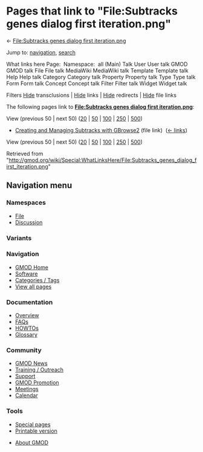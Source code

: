 <div id="mw-page-base" class="noprint">

</div>

<div id="mw-head-base" class="noprint">

</div>

<div id="content" class="mw-body" role="main">

<span id="top"></span>

<div id="mw-js-message" style="display:none;">

</div>



# <span dir="auto">Pages that link to "File:Subtracks genes dialog first iteration.png"</span>

<div id="bodyContent">

<div id="contentSub">

← [File:Subtracks genes dialog first
iteration.png](/wiki/File:Subtracks_genes_dialog_first_iteration.png "File:Subtracks genes dialog first iteration.png")

</div>

<div id="jump-to-nav" class="mw-jump">

Jump to: [navigation](#mw-navigation), [search](#p-search)

</div>

<div id="mw-content-text">

What links here Page:  Namespace:  all (Main) Talk User User talk GMOD
GMOD talk File File talk MediaWiki MediaWiki talk Template Template talk
Help Help talk Category Category talk Property Property talk Type Type
talk Form Form talk Concept Concept talk Filter Filter talk Widget
Widget talk

Filters
[Hide](/mediawiki/index.php?title=Special:WhatLinksHere/File:Subtracks_genes_dialog_first_iteration.png&hidetrans=1 "Special:WhatLinksHere/File:Subtracks genes dialog first iteration.png")
transclusions \|
[Hide](/mediawiki/index.php?title=Special:WhatLinksHere/File:Subtracks_genes_dialog_first_iteration.png&hidelinks=1 "Special:WhatLinksHere/File:Subtracks genes dialog first iteration.png")
links \|
[Hide](/mediawiki/index.php?title=Special:WhatLinksHere/File:Subtracks_genes_dialog_first_iteration.png&hideredirs=1 "Special:WhatLinksHere/File:Subtracks genes dialog first iteration.png")
redirects \|
[Hide](/mediawiki/index.php?title=Special:WhatLinksHere/File:Subtracks_genes_dialog_first_iteration.png&hideimages=1 "Special:WhatLinksHere/File:Subtracks genes dialog first iteration.png")
file links

The following pages link to **[File:Subtracks genes dialog first
iteration.png](/wiki/File:Subtracks_genes_dialog_first_iteration.png "File:Subtracks genes dialog first iteration.png")**:

View (previous 50 \| next 50)
([20](/mediawiki/index.php?title=Special:WhatLinksHere/File:Subtracks_genes_dialog_first_iteration.png&limit=20 "Special:WhatLinksHere/File:Subtracks genes dialog first iteration.png")
\|
[50](/mediawiki/index.php?title=Special:WhatLinksHere/File:Subtracks_genes_dialog_first_iteration.png&limit=50 "Special:WhatLinksHere/File:Subtracks genes dialog first iteration.png")
\|
[100](/mediawiki/index.php?title=Special:WhatLinksHere/File:Subtracks_genes_dialog_first_iteration.png&limit=100 "Special:WhatLinksHere/File:Subtracks genes dialog first iteration.png")
\|
[250](/mediawiki/index.php?title=Special:WhatLinksHere/File:Subtracks_genes_dialog_first_iteration.png&limit=250 "Special:WhatLinksHere/File:Subtracks genes dialog first iteration.png")
\|
[500](/mediawiki/index.php?title=Special:WhatLinksHere/File:Subtracks_genes_dialog_first_iteration.png&limit=500 "Special:WhatLinksHere/File:Subtracks genes dialog first iteration.png"))

- [Creating and Managing Subtracks with
  GBrowse2](/wiki/Creating_and_Managing_Subtracks_with_GBrowse2 "Creating and Managing Subtracks with GBrowse2")
  (file link) ‎ <span class="mw-whatlinkshere-tools">([←
  links](/mediawiki/index.php?title=Special:WhatLinksHere&target=Creating+and+Managing+Subtracks+with+GBrowse2 "Special:WhatLinksHere"))</span>

View (previous 50 \| next 50)
([20](/mediawiki/index.php?title=Special:WhatLinksHere/File:Subtracks_genes_dialog_first_iteration.png&limit=20 "Special:WhatLinksHere/File:Subtracks genes dialog first iteration.png")
\|
[50](/mediawiki/index.php?title=Special:WhatLinksHere/File:Subtracks_genes_dialog_first_iteration.png&limit=50 "Special:WhatLinksHere/File:Subtracks genes dialog first iteration.png")
\|
[100](/mediawiki/index.php?title=Special:WhatLinksHere/File:Subtracks_genes_dialog_first_iteration.png&limit=100 "Special:WhatLinksHere/File:Subtracks genes dialog first iteration.png")
\|
[250](/mediawiki/index.php?title=Special:WhatLinksHere/File:Subtracks_genes_dialog_first_iteration.png&limit=250 "Special:WhatLinksHere/File:Subtracks genes dialog first iteration.png")
\|
[500](/mediawiki/index.php?title=Special:WhatLinksHere/File:Subtracks_genes_dialog_first_iteration.png&limit=500 "Special:WhatLinksHere/File:Subtracks genes dialog first iteration.png"))

</div>

<div class="printfooter">

Retrieved from
"<http://gmod.org/wiki/Special:WhatLinksHere/File:Subtracks_genes_dialog_first_iteration.png>"

</div>

<div id="catlinks" class="catlinks catlinks-allhidden">

</div>

<div class="visualClear">

</div>

</div>

</div>

<div id="mw-navigation">

## Navigation menu

<div id="mw-head">



<div id="left-navigation">

<div id="p-namespaces" class="vectorTabs" role="navigation"
aria-labelledby="p-namespaces-label">

### Namespaces

- <span id="ca-nstab-image"><a href="/wiki/File:Subtracks_genes_dialog_first_iteration.png"
  accesskey="c" title="View the file page [c]">File</a></span>
- <span id="ca-talk"><a
  href="/mediawiki/index.php?title=File_talk:Subtracks_genes_dialog_first_iteration.png&amp;action=edit&amp;redlink=1"
  accesskey="t"
  title="Discussion about the content page [t]">Discussion</a></span>

</div>

<div id="p-variants" class="vectorMenu emptyPortlet" role="navigation"
aria-labelledby="p-variants-label">

### 

### Variants[](#)

<div class="menu">

</div>

</div>

</div>





</div>

</div>

</div>

<div id="mw-panel">

<div id="p-logo" role="banner">

<a href="/wiki/Main_Page"
style="background-image: url(http://gmod.org/images/GMOD-cogs.png);"
title="Visit the main page"></a>

</div>

<div id="p-Navigation" class="portal" role="navigation"
aria-labelledby="p-Navigation-label">

### Navigation

<div class="body">

- <span id="n-GMOD-Home">[GMOD Home](/wiki/Main_Page)</span>
- <span id="n-Software">[Software](/wiki/GMOD_Components)</span>
- <span id="n-Categories-.2F-Tags">[Categories /
  Tags](/wiki/Categories)</span>
- <span id="n-View-all-pages">[View all
  pages](/wiki/Special:AllPages)</span>

</div>

</div>

<div id="p-Documentation" class="portal" role="navigation"
aria-labelledby="p-Documentation-label">

### Documentation

<div class="body">

- <span id="n-Overview">[Overview](/wiki/Overview)</span>
- <span id="n-FAQs">[FAQs](/wiki/Category:FAQ)</span>
- <span id="n-HOWTOs">[HOWTOs](/wiki/Category:HOWTO)</span>
- <span id="n-Glossary">[Glossary](/wiki/Glossary)</span>

</div>

</div>

<div id="p-Community" class="portal" role="navigation"
aria-labelledby="p-Community-label">

### Community

<div class="body">

- <span id="n-GMOD-News">[GMOD News](/wiki/GMOD_News)</span>
- <span id="n-Training-.2F-Outreach">[Training /
  Outreach](/wiki/Training_and_Outreach)</span>
- <span id="n-Support">[Support](/wiki/Support)</span>
- <span id="n-GMOD-Promotion">[GMOD
  Promotion](/wiki/GMOD_Promotion)</span>
- <span id="n-Meetings">[Meetings](/wiki/Meetings)</span>
- <span id="n-Calendar">[Calendar](/wiki/Calendar)</span>

</div>

</div>

<div id="p-tb" class="portal" role="navigation"
aria-labelledby="p-tb-label">

### Tools

<div class="body">

- <span id="t-specialpages"><a href="/wiki/Special:SpecialPages" accesskey="q"
  title="A list of all special pages [q]">Special pages</a></span>
- <span id="t-print"><a
  href="/mediawiki/index.php?title=Special:WhatLinksHere/File:Subtracks_genes_dialog_first_iteration.png&amp;printable=yes"
  rel="alternate" accesskey="p"
  title="Printable version of this page [p]">Printable version</a></span>

</div>

</div>

</div>

</div>

<div id="footer" role="contentinfo">

- <span id="footer-places-about">[About
  GMOD](/wiki/GMOD:About "GMOD:About")</span>

<!-- -->






</div>
